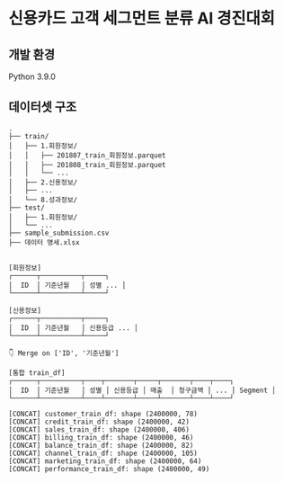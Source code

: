 # 신용카드 고객 세그먼트 분류 AI 경진대회


## 개발 환경
Python 3.9.0


## 데이터셋 구조 
    .
    ├── train/
    │   ├── 1.회원정보/
    │   │   ├── 201807_train_회원정보.parquet
    │   │   ├── 201808_train_회원정보.parquet
    │   │   └── ...
    │   ├── 2.신용정보/
    │   ├── ...
    │   └── 8.성과정보/
    ├── test/
    │   ├── 1.회원정보/
    │   └── ...
    ├── sample_submission.csv
    ├── 데이터 명세.xlsx


    [회원정보]
    ┌──────┬──────────┬─────┐
    │  ID  │ 기준년월   │ 성별 ... │
    └──────┴──────────┴─────┘

    [신용정보]
    ┌──────┬──────────┬─────┐
    │  ID  │ 기준년월   │ 신용등급 ... │
    └──────┴──────────┴─────┘

    👇 Merge on ['ID', '기준년월']

    [통합 train_df]
    ┌──────┬──────────┬────┬───────┬─────┬───────┬────┬────┐
    │  ID  │ 기준년월   │ 성별 │ 신용등급 │ 매출  │ 청구금액 │ ... │ Segment │
    └──────┴──────────┴────┴───────┴─────┴───────┴────┴────┘

    [CONCAT] customer_train_df: shape (2400000, 78)
    [CONCAT] credit_train_df: shape (2400000, 42)
    [CONCAT] sales_train_df: shape (2400000, 406)
    [CONCAT] billing_train_df: shape (2400000, 46)
    [CONCAT] balance_train_df: shape (2400000, 82)
    [CONCAT] channel_train_df: shape (2400000, 105)
    [CONCAT] marketing_train_df: shape (2400000, 64)
    [CONCAT] performance_train_df: shape (2400000, 49)
